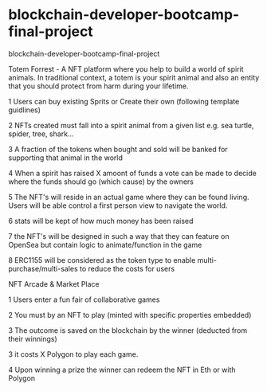 # blockchain-developer-bootcamp-final-project
blockchain-developer-bootcamp-final-project

Totem Forrest - A NFT platform where you help to build a world of spirit animals. In traditional context, a totem is your spirit animal and also an entity that you should protect from harm during your lifetime.

1 Users can buy existing Sprits or Create their own (following template guidlines)

2 NFTs created must fall into a spirit animal from a given list e.g. sea turtle, spider, tree, shark...

3 A fraction of the tokens when bought and sold will be banked for supporting that animal in the world

4 When a spirit has raised X amoont of funds a vote can be made to decide where the funds should go (which cause) by the owners

5 The NFT's will reside in an actual game where they can be found living. Users will be able control a first person view to navigate the world.

6 stats will be kept of how much money has been raised

7 the NFT's will be designed in such a way that they can feature on OpenSea but contain logic to animate/function in the game

8 ERC1155 will be considered as the token type to enable multi-purchase/multi-sales to reduce the costs for users



NFT Arcade & Market Place

1 Users enter a fun fair of collaborative games

2 You must by an NFT to play (minted with specific properties embedded)

3 The outcome is saved on the blockchain by the winner (deducted from their winnings)

3 it costs X Polygon to play each game. 

4 Upon winning a prize the winner can redeem the NFT in Eth or with Polygon 



